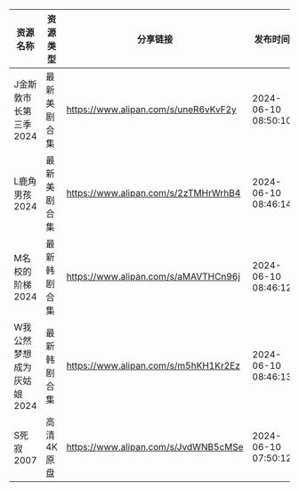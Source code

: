 | 资源名称            | 资源类型   | 分享链接                                 | 发布时间                |
| --------------- | ------ | ------------------------------------ | ------------------- |
| J金斯敦市长第三季2024   | 最新美剧合集 | https://www.alipan.com/s/uneR6vKvF2y | 2024-06-10 08:50:10 |
| L鹿角男孩2024       | 最新美剧合集 | https://www.alipan.com/s/2zTMHrWrhB4 | 2024-06-10 08:46:14 |
| M名校的阶梯2024      | 最新韩剧合集 | https://www.alipan.com/s/aMAVTHCn96j | 2024-06-10 08:46:12 |
| W我公然梦想成为灰姑娘2024 | 最新韩剧合集 | https://www.alipan.com/s/m5hKH1Kr2Ez | 2024-06-10 08:46:13 |
| S死寂2007         | 高清4K原盘 | https://www.alipan.com/s/JvdWNB5cMSe | 2024-06-10 07:50:12 |
